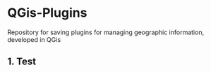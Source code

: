 # QGis-Plugins
Repository for saving plugins for managing geographic information, developed in QGis

## 1. Test

